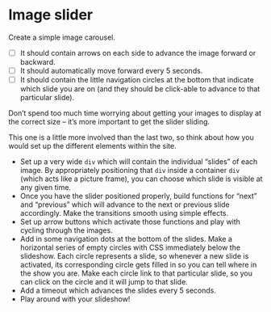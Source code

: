 # Image slider

Create a simple image carousel.

- [ ] It should contain arrows on each side to advance the image forward or backward.
- [ ] It should automatically move forward every 5 seconds.
- [ ] It should contain the little navigation circles at the bottom that indicate which slide you are on (and they should be click-able to advance to that particular slide).

Don’t spend too much time worrying about getting your images to display at the correct size – it’s more important to get the slider sliding.

This one is a little more involved than the last two, so think about how you would set up the different elements within the site.

- Set up a very wide `div` which will contain the individual “slides” of each image. By appropriately positioning that `div` inside a container `div` (which acts like a picture frame), you can choose which slide is visible at any given time.
- Once you have the slider positioned properly, build functions for “next” and “previous” which will advance to the next or previous slide accordingly. Make the transitions smooth using simple effects.
- Set up arrow buttons which activate those functions and play with cycling through the images.
- Add in some navigation dots at the bottom of the slides. Make a horizontal series of empty circles with CSS immediately below the slideshow. Each circle represents a slide, so whenever a new slide is activated, its corresponding circle gets filled in so you can tell where in the show you are. Make each circle link to that particular slide, so you can click on the circle and it will jump to that slide.
- Add a timeout which advances the slides every 5 seconds.
- Play around with your slideshow!
